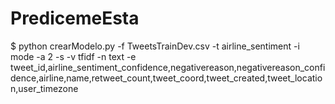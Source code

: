 # PredicemeEsta
$ python crearModelo.py -f TweetsTrainDev.csv -t airline_sentiment -i mode -a 2 -s -v tfidf -n text -e tweet_id,airline_sentiment_confidence,negativereason,negativereason_confidence,airline,name,retweet_count,tweet_coord,tweet_created,tweet_location,user_timezone
